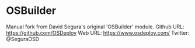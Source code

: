 # OSBuilder
Manual fork from David Segura's original 'OSBuilder' module.
  Github URL: https://github.com/OSDeploy
  Web URL: https://www.osdeploy.com/
  Twitter: @SeguraOSD
